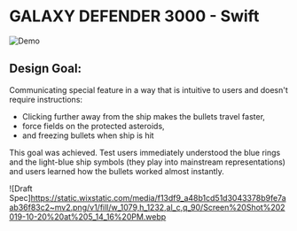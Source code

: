 # GALAXY DEFENDER 3000 - Swift

![Demo](Galaxy-Defender-3000.gif)

## Design Goal: 
Communicating special feature in a way that is intuitive to users and doesn't require instructions: 
 - Clicking further away from the ship makes the bullets travel faster,
 - force fields on the protected asteroids, 
 - and freezing bullets when ship is hit
 
This goal was achieved. Test users immediately understood the blue rings and the light-blue ship symbols (they play into mainstream representations) and users learned how the bullets worked almost instantly. 

![Draft Spec]https://static.wixstatic.com/media/f13df9_a48b1cd51d3043378b9fe7aab36f83c2~mv2.png/v1/fill/w_1079,h_1232,al_c,q_90/Screen%20Shot%202019-10-20%20at%205_14_16%20PM.webp

